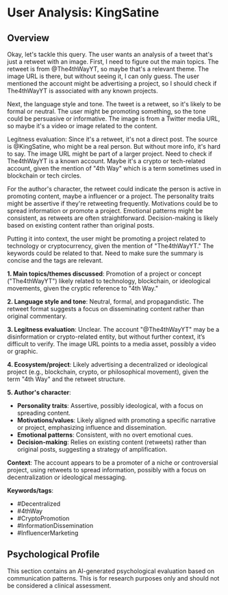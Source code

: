 # User Analysis: KingSatine

## Overview

<think>
Okay, let's tackle this query. The user wants an analysis of a tweet that's just a retweet with an image. First, I need to figure out the main topics. The retweet is from @The4thWayYT, so maybe that's a relevant theme. The image URL is there, but without seeing it, I can only guess. The user mentioned the account might be advertising a project, so I should check if The4thWayYT is associated with any known projects.

Next, the language style and tone. The tweet is a retweet, so it's likely to be formal or neutral. The user might be promoting something, so the tone could be persuasive or informative. The image is from a Twitter media URL, so maybe it's a video or image related to the content.

Legitness evaluation: Since it's a retweet, it's not a direct post. The source is @KingSatine, who might be a real person. But without more info, it's hard to say. The image URL might be part of a larger project. Need to check if The4thWayYT is a known account. Maybe it's a crypto or tech-related account, given the mention of "4th Way" which is a term sometimes used in blockchain or tech circles.

For the author's character, the retweet could indicate the person is active in promoting content, maybe a influencer or a project. The personality traits might be assertive if they're retweeting frequently. Motivations could be to spread information or promote a project. Emotional patterns might be consistent, as retweets are often straightforward. Decision-making is likely based on existing content rather than original posts.

Putting it into context, the user might be promoting a project related to technology or cryptocurrency, given the mention of "The4thWayYT." The keywords could be related to that. Need to make sure the summary is concise and the tags are relevant.
</think>

**1. Main topics/themes discussed**: Promotion of a project or concept ("The4thWayYT") likely related to technology, blockchain, or ideological movements, given the cryptic reference to "4th Way."  

**2. Language style and tone**: Neutral, formal, and propagandistic. The retweet format suggests a focus on disseminating content rather than original commentary.  

**3. Legitness evaluation**: Unclear. The account "@The4thWayYT" may be a disinformation or crypto-related entity, but without further context, it’s difficult to verify. The image URL points to a media asset, possibly a video or graphic.  

**4. Ecosystem/project**: Likely advertising a decentralized or ideological project (e.g., blockchain, crypto, or philosophical movement), given the term "4th Way" and the retweet structure.  

**5. Author's character**:  
- **Personality traits**: Assertive, possibly ideological, with a focus on spreading content.  
- **Motivations/values**: Likely aligned with promoting a specific narrative or project, emphasizing influence and dissemination.  
- **Emotional patterns**: Consistent, with no overt emotional cues.  
- **Decision-making**: Relies on existing content (retweets) rather than original posts, suggesting a strategy of amplification.  

**Context**: The account appears to be a promoter of a niche or controversial project, using retweets to spread information, possibly with a focus on decentralization or ideological messaging.  

**Keywords/tags**:  
- #Decentralized  
- #4thWay  
- #CryptoPromotion  
- #InformationDissemination  
- #InfluencerMarketing

## Psychological Profile

This section contains an AI-generated psychological evaluation based on communication patterns. This is for research purposes only and should not be considered a clinical assessment.